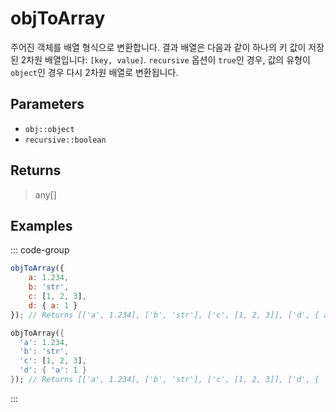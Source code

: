 # objToArray <Lang dart js />

주어진 객체를 배열 형식으로 변환합니다. 결과 배열은 다음과 같이 하나의 키 값이 저장된 2차원 배열입니다: `[key, value]`. `recursive` 옵션이 `true`인 경우, 값의 유형이 `object`인 경우 다시 2차원 배열로 변환됩니다.

## Parameters

- `obj::object`
- `recursive::boolean`

## Returns

> any[]

## Examples

::: code-group

```javascript [JavaScript]
objToArray({
	a: 1.234,
	b: 'str',
	c: [1, 2, 3],
	d: { a: 1 }
}); // Returns [['a', 1.234], ['b', 'str'], ['c', [1, 2, 3]], ['d', { a: 1 }]]
```

```dart [Dart]
objToArray({
  'a': 1.234,
  'b': 'str',
  'c': [1, 2, 3],
  'd': { 'a': 1 }
}); // Returns [['a', 1.234], ['b', 'str'], ['c', [1, 2, 3]], ['d', { 'a': 1 }]]
```

:::
